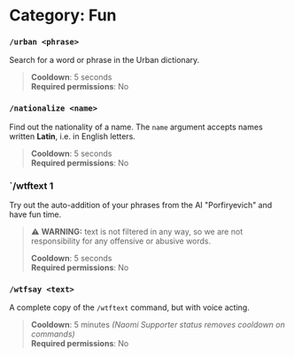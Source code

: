 # Category: **Fun**
### `/urban <phrase>`
Search for a word or phrase in the Urban dictionary.

> **Cooldown**: 5 seconds  
> **Required permissions**: No

### `/nationalize <name>`
Find out the nationality of a name. The `name` argument accepts names written
**Latin**, i.e. in English letters.

> **Cooldown**: 5 seconds  
> **Required permissions**: No

### `/wtftext <text>1
Try out the auto-addition of your phrases from the AI "Porfiryevich" and have
fun time.
> ⚠️ **WARNING:** text is not filtered in any way, so we are not
> responsibility for any offensive or abusive words.
> 
> **Cooldown**: 5 seconds  
> **Required permissions**: No

### `/wtfsay <text>`
A complete copy of the `/wtftext` command, but with voice acting.

> **Cooldown**: 5 minutes *(Naomi Supporter status removes cooldown on commands)*   
> **Required permissions**: No
